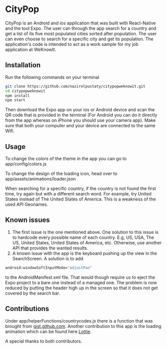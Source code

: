 # CityPop

CityPop is an Android and ios application that was built with React-Native and the tool Expo. The user can through the app search for a country and get a list of its five most populated cities sorted after population. The user can even choose to search for a specific city and get its population. The application's code is intended to act as a work sample for my job application at WeKnowIt.

## Installation

Run the following commands on your terminal

```bash
git clone https://github.com/nazirelpustaty/citypopweknowit.git
cd citypopweknowit
npm install
npm start
```

Then download the Expo app on your ios or Android device and scan the QR code that is provided in the terminal (For Android you can do it directly from the app whereas on iPhone you should use your camera app). Make sure that both your computer and your device are connected to the same Wifi.

## Usage

To change the colors of the theme in the app you can go to app/config/colors.js

To change the design of the loading icon, head over to app/assets/animations/loader.json

When searching for a specific country, if the country is not found the first time, try again but with a different search word. For example, try United States instead of The United States of America. This is a weakness of the used API Geonames.

## Known issues

1. The first issue is the one mentioned above. One solution to this issue is to hardcode every possible name of each country. E.g, US, USA, The US, United States, United States of America, etc. Otherwise, use another API that provides the wanted results.
2. A known issue with the app is the keyboard pushing up the view in the SearchScreen. A solution is to add

```bash
android:windowSoftInputMode="adjustPan"
```

to the AndroidManifest.xml file. That would though require us to eject the Expo project to a bare one instead of a managed one. The problem is now reduced by putting the header high up in the screen so that it does not get covered by the search bar.

## Contributions

Under app/helperFunctions/countrycodes.js there is a function that was brought from [gist.github.com](https://gist.github.com/maephisto/9228207). Another contribution to this app is the loading animation which can be found here [Lottie](https://lottiefiles.com/78259-loading).

A special thanks to both contributors.
